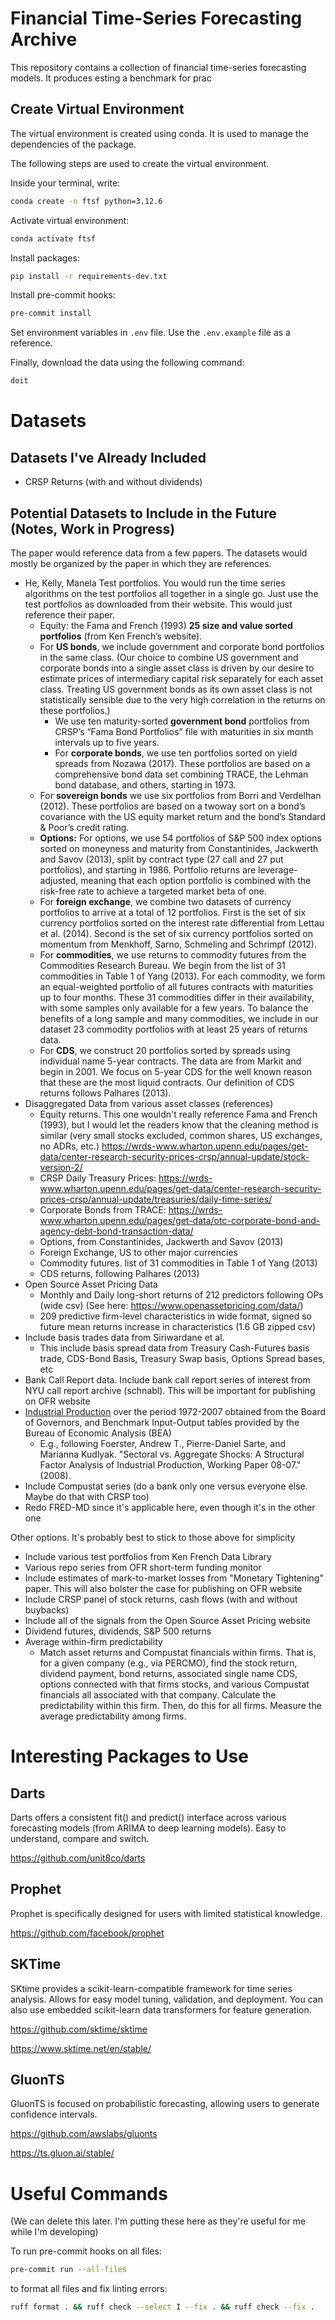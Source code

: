 # Financial Time-Series Forecasting Archive

This repository contains a collection of financial time-series forecasting models. It produces esting a benchmark for prac

## Create Virtual Environment
The virtual environment is created using conda. It is used to manage the dependencies of the package.

The following steps are used to create the virtual environment.

Inside your terminal, write:
```bash
conda create -n ftsf python=3.12.6
```

Activate virtual environment:
```bash
conda activate ftsf
```

Install packages:
```bash
pip install -r requirements-dev.txt
```

Install pre-commit hooks:
```bash
pre-commit install
```

Set environment variables in `.env` file. Use the `.env.example` file as a reference.

Finally, download the data using the following command:
```bash
doit
```

# Datasets

## Datasets I've Already Included

- CRSP Returns (with and without dividends)

## Potential Datasets to Include in the Future (Notes, Work in Progress)

The paper would reference data from a few papers. The datasets would mostly be organized by the paper in which they are references.

- He, Kelly, Manela Test portfolios. You would run the time series algorithms on the test portfolios all together in a single go. Just use the test portfolios as downloaded from their website. This would just reference their paper.
	- Equity: the Fama and French (1993) **25 size and value sorted portfolios** (from Ken French’s website).
	- For **US bonds**, we include government and corporate bond portfolios in the same class. (Our choice to combine US government and corporate bonds into a single asset class is driven by our desire to estimate prices of intermediary capital risk separately for each asset class. Treating US government bonds as its own asset class is not statistically sensible due to the very high correlation in the returns on these portfolios.)
		- We use ten maturity-sorted **government bond** portfolios from CRSP’s “Fama Bond Portfolios” file with maturities in six month intervals up to five years.
		- For **corporate bonds**, we use ten portfolios sorted on yield spreads from Nozawa (2017). These portfolios are based on a comprehensive bond data set combining TRACE, the Lehman bond database, and others, starting in 1973.
	- For **sovereign bonds** we use six portfolios from Borri and Verdelhan (2012). These portfolios are based on a twoway sort on a bond’s covariance with the US equity market return and the bond’s Standard & Poor’s credit rating.
	- **Options:** For options, we use 54 portfolios of S&P 500 index options sorted on moneyness and maturity from Constantinides, Jackwerth and Savov (2013), split by contract type (27 call and 27 put portfolios), and starting in 1986. Portfolio returns are leverage-adjusted, meaning that each option portfolio is combined with the risk-free rate to achieve a targeted market beta of one.
	- For **foreign exchange**, we combine two datasets of currency portfolios to arrive at a total of 12 portfolios. First is the set of six currency portfolios sorted on the interest rate differential from Lettau et al. (2014). Second is the set of six currency portfolios sorted on momentum from Menkhoff, Sarno, Schmeling and Schrimpf (2012).
	- For **commodities**, we use returns to commodity futures from the Commodities Research Bureau. We begin from the list of 31 commodities in Table 1 of Yang (2013). For each commodity, we form an equal-weighted portfolio of all futures contracts with maturities up to four months. These 31 commodities differ in their availability, with some samples only available for a few years. To balance the benefits of a long sample and many commodities, we include in our dataset 23 commodity portfolios with at least 25 years of returns data.
	- For **CDS**, we construct 20 portfolios sorted by spreads using individual name 5-year contracts. The data are from Markit and begin in 2001. We focus on 5-year CDS for the well known reason that these are the most liquid contracts. Our definition of CDS returns follows Palhares (2013).
- Disaggregated Data from various asset classes (references)
	- Equity returns. This one wouldn't really reference Fama and French (1993), but I would let the readers know that the cleaning method is similar (very small stocks excluded, common shares, US exchanges, no ADRs, etc.) https://wrds-www.wharton.upenn.edu/pages/get-data/center-research-security-prices-crsp/annual-update/stock-version-2/
	- CRSP Daily Treasury Prices: https://wrds-www.wharton.upenn.edu/pages/get-data/center-research-security-prices-crsp/annual-update/treasuries/daily-time-series/
	- Corporate Bonds from TRACE: https://wrds-www.wharton.upenn.edu/pages/get-data/otc-corporate-bond-and-agency-debt-bond-transaction-data/
	- Options, from Constantinides, Jackwerth and Savov (2013)
	- Foreign Exchange, US to other major currencies
	- Commodity futures. list of 31 commodities in Table 1 of Yang (2013)
	- CDS returns, following Palhares (2013)
- Open Source Asset Pricing Data
	- Monthly and Daily long-short returns of 212 predictors following OPs (wide csv) (See here: https://www.openassetpricing.com/data/)
	- 209 predictive firm-level characteristics in wide format, signed so future mean returns increase in characteristics (1.6 GB zipped csv)
-  Include basis trades data from Siriwardane et al.
	- This include basis spread data from Treasury Cash-Futures basis trade, CDS-Bond Basis, Treasury Swap basis, Options Spread bases, etc
- Bank Call Report data. Include bank call report series of interest from NYU call report archive (schnabl). This will be important for publishing on OFR website
- [Industrial Production](https://www.federalreserve.gov/releases/g17/download.htm) over the period 1972-2007 obtained from the Board of Governors, and Benchmark Input-Output tables provided by the Bureau of Economic Analysis (BEA)
	- E.g., following Foerster, Andrew T., Pierre-Daniel Sarte, and Marianna Kudlyak. "Sectoral vs. Aggregate Shocks: A Structural Factor Analysis of Industrial Production, Working Paper 08-07." (2008).
- Include Compustat series (do a bank only one versus everyone else. Maybe do that with CRSP too)
- Redo FRED-MD since it's applicable here, even though it's in the other one


Other options. It's probably best to stick to those above for simplicity
- Include various test portfolios from Ken French Data Library
- Various repo series from OFR short-term funding monitor
- Include estimates of mark-to-market losses from "Monetary Tightening" paper. This will also bolster the case for publishing on OFR website
- Include CRSP panel of stock returns, cash flows (with and without buybacks)
- Include all of the signals from the Open Source Asset Pricing website
- Dividend futures, dividends, S&P 500 returns
- Average within-firm predictability
	- Match asset returns and Compustat financials within firms. That is, for a given company (e.g., via PERCMO), find the stock return, dividend payment, bond returns, associated single name CDS, options connected with that firms stocks, and various Compustat financials all associated with that company. Calculate the predictability within this firm. Then, do this for all firms. Measure the average predictability among firms.

# Interesting Packages to Use
## Darts
Darts offers a consistent fit() and predict() interface across various forecasting models (from ARIMA to deep learning models). Easy to understand, compare and switch.

https://github.com/unit8co/darts

## Prophet
Prophet is specifically designed for users with limited statistical knowledge.

https://github.com/facebook/prophet

## SKTime
SKtime provides a scikit-learn-compatible framework for time series analysis. Allows for easy model tuning, validation, and deployment.
You can also use embedded scikit-learn data transformers for feature generation.

https://github.com/sktime/sktime

https://www.sktime.net/en/stable/

## GluonTS
GluonTS is focused on probabilistic forecasting, allowing users to generate confidence intervals.

https://github.com/awslabs/gluonts

https://ts.gluon.ai/stable/


# Useful Commands

(We can delete this later. I'm putting these here as they're useful for me while I'm developing)

To run pre-commit hooks on all files:
```bash
pre-commit run --all-files
```
to format all files and fix linting errors:
```bash
ruff format . && ruff check --select I --fix . && ruff check --fix .
```
